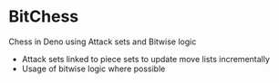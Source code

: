 # BitChess
Chess in Deno using Attack sets and Bitwise logic

- Attack sets linked to piece sets to update move lists incrementally
- Usage of bitwise logic where possible